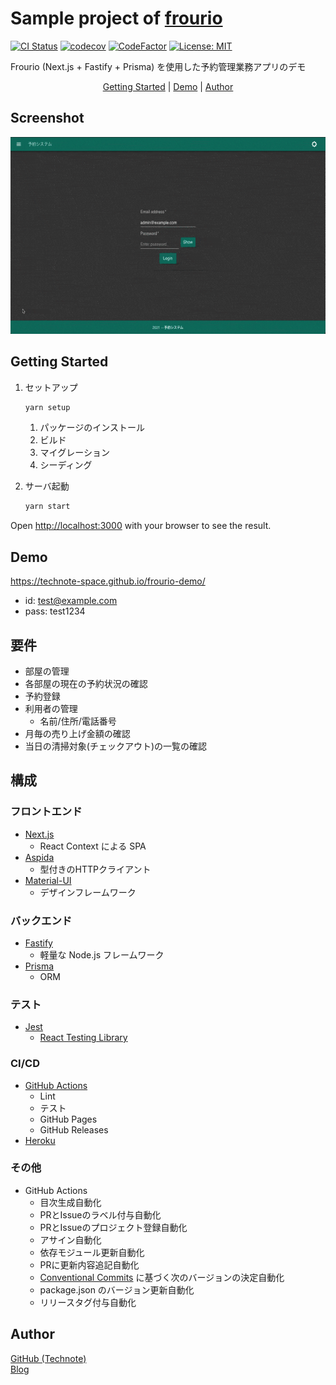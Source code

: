 # Sample project of [frourio](https://github.com/frouriojs/frourio)

[![CI Status](https://github.com/technote-space/frourio-demo/workflows/CI/badge.svg)](https://github.com/technote-space/frourio-demo/actions)
[![codecov](https://codecov.io/gh/technote-space/frourio-demo/branch/main/graph/badge.svg)](https://codecov.io/gh/technote-space/frourio-demo)
[![CodeFactor](https://www.codefactor.io/repository/github/technote-space/frourio-demo/badge)](https://www.codefactor.io/repository/github/technote-space/frourio-demo)
[![License: MIT](https://img.shields.io/badge/License-MIT-blue.svg)](https://github.com/technote-space/frourio-demo/blob/main/LICENSE)

Frourio (Next.js + Fastify + Prisma) を使用した予約管理業務アプリのデモ

<!-- START doctoc generated TOC please keep comment here to allow auto update -->
<!-- DON'T EDIT THIS SECTION, INSTEAD RE-RUN doctoc TO UPDATE -->
<!-- param::isFolding::false:: -->
<!-- param::isNotitle::true:: -->
<!-- param::isCustomMode::true:: -->

<p align="center">
<a href="#getting-started">Getting Started</a>
<span>|</span>
<a href="#demo">Demo</a>
<span>|</span>
<a href="#author">Author</a>
</p>

<!-- END doctoc generated TOC please keep comment here to allow auto update -->

## Screenshot

![screenshot](https://raw.githubusercontent.com/technote-space/frourio-demo/images/screenshot.gif)

## Getting Started

1. セットアップ
   ```bash
   yarn setup
   ```

   1. パッケージのインストール
   1. ビルド
   1. マイグレーション
   1. シーディング

1. サーバ起動
   ```bash
   yarn start
   ```

Open [http://localhost:3000](http://localhost:3000) with your browser to see the result.

## Demo
https://technote-space.github.io/frourio-demo/

* id: test@example.com
* pass: test1234

## 要件
* 部屋の管理
* 各部屋の現在の予約状況の確認
* 予約登録
* 利用者の管理
  * 名前/住所/電話番号
* 月毎の売り上げ金額の確認
* 当日の清掃対象(チェックアウト)の一覧の確認

## 構成
### フロントエンド
* [Next.js](https://nextjs.org/)
  * React Context による SPA
* [Aspida](https://github.com/aspida/aspida)
  * 型付きのHTTPクライアント
* [Material-UI](https://material-ui.com/)
  * デザインフレームワーク

### バックエンド
* [Fastify](https://www.fastify.io/)
  * 軽量な Node.js フレームワーク
* [Prisma](https://www.prisma.io/)
  * ORM

### テスト
* [Jest](https://jestjs.io/ja/)
  * [React Testing Library](https://testing-library.com/docs/react-testing-library/intro/)

### CI/CD
* [GitHub Actions](https://github.co.jp/features/actions)
  * Lint
  * テスト
  * GitHub Pages
  * GitHub Releases
* [Heroku](https://jp.heroku.com/)

### その他
* GitHub Actions
  * 目次生成自動化
  * PRとIssueのラベル付与自動化
  * PRとIssueのプロジェクト登録自動化
  * アサイン自動化
  * 依存モジュール更新自動化
  * PRに更新内容追記自動化
  * [Conventional Commits](https://www.conventionalcommits.org/ja/v1.0.0-beta.4/) に基づく次のバージョンの決定自動化
  * package.json のバージョン更新自動化
  * リリースタグ付与自動化

## Author
[GitHub (Technote)](https://github.com/technote-space)  
[Blog](https://technote.space)
